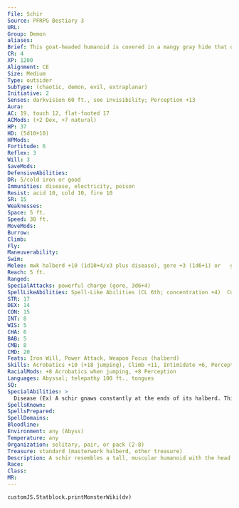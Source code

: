 ```yaml
---
File: Schir
Source: PFRPG Bestiary 3
URL: 
Group: Demon
aliases: 
Brief: This goat-headed humanoid is covered in a mangy gray hide that only partly covers its gaunt but muscled frame.
CR: 4
XP: 1200
Alignment: CE
Size: Medium
Type: outsider
SubType: (chaotic, demon, evil, extraplanar)
Initiative: 2
Senses: darkvision 60 ft., see invisibility; Perception +13
Aura: 
AC: 19, touch 12, flat-footed 17
ACMods: (+2 Dex, +7 natural)
HP: 37
HD: (5d10+10)
HPMods: 
Fortitude: 6
Reflex: 3
Will: 3
SaveMods: 
DefensiveAbilities: 
DR: 5/cold iron or good
Immunities: disease, electricity, poison
Resist: acid 10, cold 10, fire 10
SR: 15
Weaknesses: 
Space: 5 ft.
Speed: 30 ft.
MoveMods: 
Burrow: 
Climb: 
Fly: 
Maneuverability: 
Swim: 
Melee: mwk halberd +10 (1d10+4/x3 plus disease), gore +3 (1d6+1) or   gore +8 (1d6+4)
Reach: 5 ft.
Ranged: 
SpecialAttacks: powerful charge (gore, 3d6+4)
SpellLikeAbilities: Spell-Like Abilities (CL 6th; concentration +4)  Constant-see invisibility, tongues   3/day-arcane lock, expeditious retreat, protection from good   1/day-summon (level 2, 1d3 schirs 20%)
STR: 17
DEX: 14
CON: 15
INT: 8
WIS: 5
CHA: 6
BAB: 5
CMB: 8
CMD: 20
Feats: Iron Will, Power Attack, Weapon Focus (halberd)
Skills: Acrobatics +10 (+18 jumping), Climb +11, Intimidate +6, Perception +13, Survival +2
RacialMods: +8 Acrobatics when jumping, +8 Perception
Languages: Abyssal; telepathy 100 ft., tongues
SQ: 
SpecialAbilities: >
  Disease (Ex) A schir gnaws constantly at the ends of its halberd. This infuses the blades with disease from the demon's filthy spittle. Any creature struck by a schir's halberd must succeed at a DC 14 Fortitude save or contract gray pox-a frightening disease that causes weakness, gray splotches on the skin, and eventual catatonia. The save DC is Constitution-based.  Gray Pox: Halberd-injury; save Fort DC 15; onset 1 day; frequency 1/day; effect 1d6 Str damage; cure 2 consecutive saves.
SpellsKnown: 
SpellsPrepared: 
SpellDomains: 
Bloodline: 
Environment: any (Abyss)
Temperature: any
Organization: solitary, pair, or pack (2-8)
Treasure: standard (masterwork halberd, other treasure)
Description: A schir resembles a tall, muscular humanoid with the head and hooves of a demonic goat. A ragged hide covers patches of a schir's body, usually around the forearms  and lower legs, with a crestlike patch running down from the creature's crown to the nape of its neck. Schir demons are 7 feet tall, though they usually stoop and so appear shorter, and weigh 300 pounds.  Also known as spite demons, schirs are among the most violent and vile-tempered inhabitants of the Abyss. Schirs are formed from the souls of mortals who either committed or framed others for heinous crimes-acts committed for the sole purpose of petty retribution. Despite such origins, schirs occupy one of the lowest orders in the demonic hierarchy, often serving as front-line infantry in demonic armies or as guards for minor demonic commanders.  Although not especially intelligent, schirs are cunning warriors and able sentries. Although they prefer to charge into combat, a schir's natural jumping ability makes it a nimble enemy, capable of using its surroundings astutely. A schir will often jump on top of rocks, crumbling walls, or any other high place to hack with its disease-ridden halberd. For all of schirs' capabilities, their spitefulness makes them distrustful of any creature that has not proven its greater power and strength numerous times.  A schir set loose upon the Material Plane quickly seeks to set itself up as a leader of its own army- often, schirs seek out tribes of savage humanoids and attempt to replace the current leaders. They are particularly fond of infiltrating gnoll tribes.
Race: 
Class: 
MR: 
---
```

```dataviewjs
customJS.Statblock.printMonsterWiki(dv)
```
